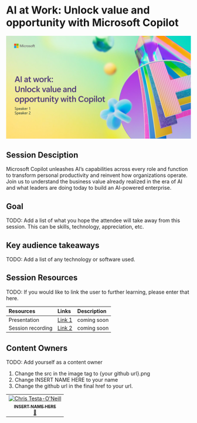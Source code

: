 # AI at Work: Unlock value and opportunity with Microsoft Copilot

![Session cover image with a bright "AI" text in 3D over a blue and purple abstract background.](img/BRK310UnlockValue.png)

## Session Desciption

Microsoft Copilot unleashes AI’s capabilities across every role and function to transform personal productivity and reinvent how organizations operate.  Join us to understand the business value already realized in the era of AI and what leaders are doing today to build an AI-powered enterprise.

## Goal
TODO: Add a list of what you hope the attendee will take away from this session. This can be skills, technology, appreciation, etc.

## Key audience takeaways
TODO: Add a list of any technology or software used.

## Session Resources
TODO: If you would like to link the user to further learning, please enter that here.

| Resources          | Links                             | Description        |
|:-------------------|:----------------------------------|:-------------------|
| Presentation  | [Link 1](https://www.google.com/) | coming soon|
| Session recording  | [Link 2](https://www.google.com/) | coming soon |

## Content Owners
TODO: Add yourself as a content owner
1. Change the src in the image tag to {your github url}.png
2. Change INSERT NAME HERE to your name
3. Change the github url in the final href to your url.

<!-- ALL-CONTRIBUTORS-LIST:START - Do not remove or modify this section -->

<table>
<tr>
    <td align="center"><a href="http://learnanalytics.microsoft.com">
        <img src="https://github.com/cole-g-johnson.png" width="100px;" alt="Chris Testa-O'Neill
"/><br />
        <sub><b>INSERT NAME HERE
</b></sub></a><br />
            <a href="https://github.com/cole-g-johnson" title="talk">📢</a> 
    </td>
</tr></table>

<!-- ALL-CONTRIBUTORS-LIST:END -->


